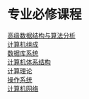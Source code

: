 # 专业必修课程

[高级数据结构与算法分析](./ADS/index.md)<br/>
[计算机组成](./computer_organization/index.md)<br/>
[数据库系统](./database_system/index.md)<br/>
[计算机体系结构](./computer_architecture/index.md)<br/>
[计算理论](./computational_theory/index.md)<br/>
[操作系统](./operating_system/index.md)<br/>
[计算机网络](./computer_network/index.md)